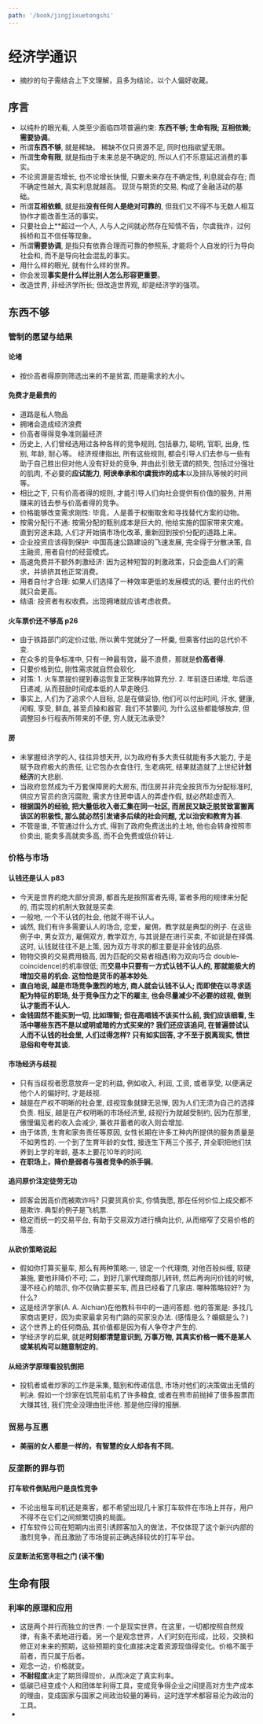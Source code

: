 ```yaml
---
path: '/book/jingjixuetongshi'
---
```


# 经济学通识

- 摘抄的句子需结合上下文理解，且多为结论，以个人偏好收藏。

## 序言
- 以纯朴的眼光看, 人类至少面临四项普遍约束: **东西不够; 生命有限; 互相依赖; 需要协调**。
- 所谓**东西不够**, 就是稀缺。 稀缺不仅只资源不足, 同时也指欲望无限。
- 所谓**生命有限**, 就是指由于未来总是不确定的, 所以人们不乐意延迟消费的事实。
- 不论资源是否增长, 也不论增长快慢, 只要未来存在不确定性, 利息就会存在; 而不确定性越大, 真实利息就越高。 现货与期货的交易, 构成了金融活动的基础。
- 所谓**互相依赖**, 就是指**没有任何人是绝对可靠的**, 但我们又不得不与无数人相互协作才能改善生活的事实。
- 只要社会上**超过一个人, 人与人之间就必然存在知情不告，尔虞我诈，过何拆桥和互不信任等现象。
- 所谓**需要协调**, 是指只有依靠合理而可靠的参照系, 才能将个人自发的行为导向社会和, 而不是导向社会混乱的事实。
- 用什么样的眼光, 就有什么样的世界。 
- 你会发现**事实是什么样比别人怎么形容更重要**。
- 改造世界, 非经济学所长; 但改造世界观, 却是经济学的强项。

## 东西不够

### 管制的愿望与结果

#### 论堵
- 按价高者得原则筛选出来的不是贫富, 而是需求的大小。 

#### 免费才是最贵的
- 道路是私人物品
- 拥堵会造成经济浪费
- 价高者得得竞争准则最经济
- 历史上, 人们曾经选用过各种各样的竞争规则, 包括暴力, 聪明, 官职, 出身, 性别, 年龄, 耐心等。 经济规律指出, 所有这些规则, 都会引导人们去参与一些有助于自己胜出但对他人没有好处的竞争, 并由此引致无谓的损失, 包括过分强壮的肌肉, 不必要的**应试能力**, **阿谀奉承和尔虞我诈的成本**以及排队等候的时间等。
- 相比之下, 只有价高者得的规则, 才能引导人们向社会提供有价值的服务, 并用赚来的钱去参与价高者得的竞争。
- 价格能够改变需求刚性: 毕竟，人是善于权衡取舍和寻找替代方案的动物。
- 按需分配行不通: 按需分配的甄别成本是巨大的, 他给实施的国家带来灾难。 直到穷途末路, 人们才开始搞市场化改革, 重新回到按价分配的道路上来。
- 企业投资应该得到保护: 中国高速公路建设的飞速发展, 完全得于分散决策, 自主融资, 用者自付的经营模式。
- 高速免费并不额外刺激经济: 因为这种短暂的刺激政策，只会歪曲人们的需求，并排挤其他正常消费。
- 用者自付才合理: 如果人们选择了一种效率更低的发展模式的话, 要付出的代价就只会更高。
- 结语: 投资者有权收费。出现拥堵就应该考虑收费。

#### 火车票价还不够高 p26
- 由于铁路部门的定价过低, 所以黄牛党就分了一杯羹, 但乘客付出的总代价不变.
- 在众多的竞争标准中, 只有一种最有效，最不浪费，那就是**价高者得**.
- 只要价格到位, 刚性需求就自然会软化.
- 对策: 1. 火车票提价提到春运恢复正常秩序始算充分. 2. 年前逐日递增, 年后逐日递减, 从而鼓励时间成本低的人早走晚归.
- 事实上, 人们为了追求个人目标, 总是在做妥协, 他们可以付出时间, 汗水, 健康, 闲暇, 享受, 鲜血, 甚至贞操和器官. 我们不禁要问, 为什么这些都能够放弃, 但调整回乡行程表所带来的不便, 穷人就无法承受?

#### 房
- 未掌握经济学的人, 往往异想天开, 以为政府有多大责任就能有多大能力, 于是赋予政府极大的责任, 让它包办衣食住行, 生老病死, 结果就造就了上世纪**计划经济**的大悲剧.
- 当政府忽然成为千万套保障房的大房东, 而住房并非完全按货币为分配标准时, 供应方官员的贪污腐败, 需求方住房申请人的弄虚作假, 就必然趁虚而入.
- **根据国外的经验, 把大量低收入者汇集在同一社区, 而居民又缺乏脱贫致富搬离该区的积极性, 那么就必然引发诸多后续的社会问题, 尤以治安和教育为甚**.
- 不管是谁, 不管通过什么方式, 得到了政府免费送出的土地, 他也会转身按照市价卖出, 能卖多高就卖多高, 而不会免费或低价转让.

### 价格与市场

#### 认钱还是认人 p83
- 今天是世界的绝大部分资源, 都首先是按照富者先得, 富者多用的规律来分配的, 而实现的机制大致就是买卖.
- 一般地, 一个不认钱的社会, 他就不得不认人。
- 诚然, 我们有许多需要认人的场合, 恋爱，雇佣，教学就是典型的例子. 在这些例子中, 男女双方, 雇佣双方, 教学双方, 与其说是在进行买卖, 不如说是在择偶. 这时, 认钱就往往不是上策, 因为双方寻求的都主要是非金钱的品质.
- 物物交换的交易费用极高, 因为匹配的交易者相遇(称为双向巧合 double-coincidence)的机率很低; 而**交易中只要有一方式认钱不认人的, 那就能极大的增加交易的机会. 这恰恰是货币的基本妙处**.
- **直白地说, 越是市场竞争激烈的地方, 商人就会认钱不认人; 而即使在以寻求适配为特征的职场, 处于竞争压力之下的雇主, 也会尽量减少不必要的歧视, 做到认才能而不认人.**
- **金钱固然不能买到一切, 比如理智; 但在高唱钱不该买什么前, 我们应该细看, 生活中哪些东西不是以或明或暗的方式买来的? 我们还应该追问, 在普遍尝试认人而不认钱的社会里, 人们过得怎样? 只有如实回答, 才不至于脱离现实, 愤世忌俗和夸夸其谈.**

#### 市场经济与歧视
- 只有当歧视者愿意放弃一定的利益, 例如收入, 利润, 工资, 或者享受, 以便满足他个人的偏好时, 才是歧视.
- 越是在产权不明晰的社会里, 歧视现象就肆无忌惮, 因为人们无须为自己的选择负责. 相反, 越是在产权明晰的市场经济里, 歧视行为就越受制约, 因为在那里, 傲慢偏见者的收入会减少, 兼收并蓄者的收入则会增加.
- 由于体质, 生育和家务责任等原因, 女性长期在许多工种内所提供的服务质量是不如男性的. 一个到了生育年龄的女性, 接连生下两三个孩子, 并全职把他们扶养到上学的年龄, 基本上要花10年的时间.
- **在职场上，降价是弱者与强者竞争的杀手锏**。

#### 追问原价注定徒劳无功
- 顾客会因高价而被欺诈吗? 只要货真价实, 你情我愿, 那在任何价位上成交都不是欺诈. 典型的例子是飞机票.
- 稳定而统一的交易平台, 有助于交易双方进行横向比价, 从而缩窄了交易价格的落差.

#### 从砍价策略说起
- 假如你打算买量车, 那么有两种策略:一, 锁定一个代理商, 对他百般纠缠, 软硬兼施, 要他非降价不可; 二，到好几家代理商那儿转转, 然后再询问价钱的时候, 漫不经心的暗示, 你不仅确实要买车, 而且已经看了几家店. 哪种策略较好? 为什么?
- 这是经济学家(A. A. Alchian)在他教科书中的一道问答题. 他的答案是: 多找几家商店更好，因为卖家最拿另有门路的买家没办法. (感情是么？婚姻是么？)
- 这个世界上的任何商品, 其价值都是因为有人争夺才产生的.
- 学经济学的后果, 就是**时刻都清楚意识到, 万事万物, 其真实价格一概不是某人或某机构可以随意制定的**。

#### 从经济学原理看投机倒把
- 投机者或者炒家的工作是采集, 甄别和传递信息, 市场对他们的决策做出无情的判决. 假如一个炒家在饥荒前屯机了许多粮食, 或者在熊市前抛掉了很多股票而大赚其钱, 我们完全没理由批评他. 那是他应得的报酬.

### 贸易与互惠

- **美丽的女人都是一样的，有智慧的女人却各有不同**。

### 反垄断的罪与罚

#### 打车软件倒贴用户是良性竞争

- 不论出租车司机还是乘客，都不希望出现几十家打车软件在市场上并存，用户不得不在它们之间频繁切换的局面。
- 打车软件公司在短期内出资引诱顾客加入的做法，不仅体现了这个新兴内部的激烈竞争，而且激励了市场提前正确选择较优的打车平台。

#### 反垄断法拓宽寻租之门 (读不懂)

## 生命有限

### 利率的原理和应用

- 这是两个并行而独立的世界: 一个是现实世界，在这里，一切都按照自然规律，有条不紊地进行着。另一个是观念世界，人们时刻在形成，比较，交换和修正对未来的预期，这些预期的变化直接决定着资源现值得变化。价格不属于前者，而只属于后者。
- 观念一边，价格就变。
- **不耐程度**决定了期货得现价，从而决定了真实利率。
- 低碳已经变成个人和团体牟利得工具，变成竞争得企业之间提高对方生产成本的理由，变成国家与国家之间政治较量的筹码，这时连学术都容易沦为政治的工具。
- 













